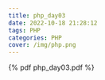 ```yaml
---
title: php_day03
date: 2022-10-18 21:28:12
tags: PHP
categories: PHP
cover: /img/php.png
---
```


{% pdf php_day03.pdf %}